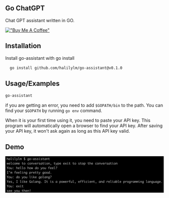 
## Go ChatGPT

Chat GPT assistant written in GO.

[!["Buy Me A Coffee"](https://www.buymeacoffee.com/assets/img/custom_images/orange_img.png)](https://www.buymeacoffee.com/HxbwM8Z)

## Installation

Install go-assistant with go install

```bash
  go install github.com/halilylm/go-assistant@v0.1.0
```

## Usage/Examples

```bash
go-assistant
```

if you are getting an error, you need to add `$GOPATH/bin` to the path.
You can find your `$GOPATH` by running `go env` command.

When it is your first time using it, you need to paste your API key.
This program will automatically open a browser to find your API key.
After saving your API key, it won't ask again as long as this API key valid.

## Demo

![screenshot](ss.png)

